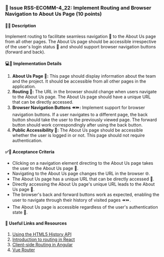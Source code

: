 ### 🧭 Issue RSS-ECOMM-4_22: Implement Routing and Browser Navigation to About Us Page (10 points)

#### 📝👥 Description

Implement routing to facilitate seamless navigation 🧭 to the About Us page from all other pages. The About Us page should be accessible irrespective of the user's login status 👤 and should support browser navigation buttons (forward and back).

#### 💻🔧 Implementation Details

1. **About Us Page 👥:** This page should display information about the team and the project. It should be accessible from all other pages in the application.
2. **Routing 🚏:** The URL in the browser should change when users navigate to the About Us page. The About Us page should have a unique URL that can be directly accessed.
3. **Browser Navigation Buttons ⏪⏩:** Implement support for browser navigation buttons. If a user navigates to a different page, the back button should take the user to the previously viewed page. The forward button should work correspondingly after using the back button.
4. **Public Accessibility 👥:** The About Us page should be accessible whether the user is logged in or not. This page should not require authentication.

#### ✅🎯 Acceptance Criteria

- Clicking on a navigation element directing to the About Us page takes the user to the About Us page 👥.
- Navigating to the About Us page changes the URL in the browser 🌐.
- The About Us page has a unique URL that can be directly accessed 🚏.
- Directly accessing the About Us page's unique URL leads to the About Us page 👥.
- The browser's back and forward buttons work as expected, enabling the user to navigate through their history of visited pages ⏪⏩.
- The About Us page is accessible regardless of the user's authentication state 👥.

#### 🔗 Useful Links and Resources

1. [Using the HTML5 History API](https://developer.mozilla.org/en-US/docs/Web/API/History_API)
2. [Introduction to routing in React](https://reactrouter.com/en/6.14.1/start/tutorial)
3. [Client-side Routing in Angular](https://angular.io/guide/router)
4. [Vue Router](https://router.vuejs.org/)
